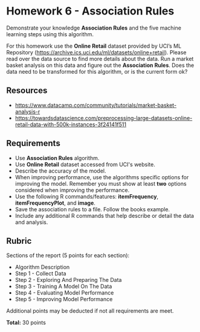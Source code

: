 # Homework 6 - Association Rules

Demonstrate your knowledge __Association Rules__ and the five machine learning steps using this algorithm.

For this homework use the __Online Retail__ dataset provided by UCI’s ML Repository (<https://archive.ics.uci.edu/ml/datasets/online+retail>).
Please read over the data source to find more details about the data.
Run a market basket analysis on this data and figure out the __Association Rules__.
Does the data need to be transformed for this algorithm, or is the current form ok?

## Resources

* <https://www.datacamp.com/community/tutorials/market-basket-analysis-r>
* <https://towardsdatascience.com/preprocessing-large-datasets-online-retail-data-with-500k-instances-3f24141f511>

## Requirements

* Use __Association Rules__ algorithm.
* Use __Online Retail__ dataset accessed from UCI's website.
* Describe the accuracy of the model.
* When improving performance, use the algorithms specific options for improving the model.
    Remember you must show at least __two__ options considered when improving the performance.
* Use the following R commands/features: __itemFrequency__, __itemFrequencyPlot__, and __image__.
* Save the association rules to a file.
    Follow the books example.
* Include any additional R commands that help describe or detail the data and analysis.

## Rubric

Sections of the report (5 points for each section):

* Algorithm Description
* Step 1 - Collect Data
* Step 2 - Exploring And Preparing The Data
* Step 3 - Training A Model On The Data
* Step 4 - Evaluating Model Performance
* Step 5 - Improving Model Performance

Additional points may be deducted if not all requirements are meet.

__Total:__ 30 points
